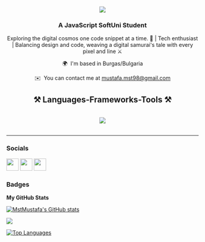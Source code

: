 
<h1 align="center">
    <img src="https://readme-typing-svg.herokuapp.com/?font=Lato&size=35&center=true&vCenter=true&width=500&height=70&duration=4000&lines=Hi+There!+👋;+I'm+Mustafa!;" />
</h1>


<h3 align="center">A JavaScript SoftUni Student </h3>

<div align="center">Exploring the digital cosmos one code snippet at a time. 🚀 | Tech enthusiast | Balancing design and code, weaving a digital samurai's tale with every pixel and line ⚔️ </div>



<div align="center">


 
   🌍  I'm based in Burgas/Bulgaria
 
   ✉️  You can contact me at [mustafa.mst98@gmail.com](mailto:mustafa.mst98@gmail.com)
 
 </div>


<h2 align="center">⚒️ Languages-Frameworks-Tools ⚒️</h2>
<br/>
<div align="center">
    <img src="https://skillicons.dev/icons?i=javascript,nodejs,html,css,vscode,figma,ps,ai" /><br>
</div>

<br/>
<hr/>

### Socials

<p align="left"> <a href="https://www.behance.com/mustafa_mst" target="_blank" rel="noreferrer"><img src="https://raw.githubusercontent.com/danielcranney/readme-generator/main/public/icons/socials/behance.svg" width="32" height="32" /></a> <a href="https://www.github.com/MstMustafa" target="_blank" rel="noreferrer"><img src="https://raw.githubusercontent.com/danielcranney/readme-generator/main/public/icons/socials/github.svg" width="32" height="32" /></a> <a href="https://www.linkedin.com/in/mustafa-mustafa-3844271a5/" target="_blank" rel="noreferrer"><img src="https://raw.githubusercontent.com/danielcranney/readme-generator/main/public/icons/socials/linkedin.svg" width="32" height="32" /></a></p>

### Badges

<b>My GitHub Stats</b>

<a href="http://www.github.com/MstMustafa"><img src="https://github-readme-stats.vercel.app/api?username=MstMustafa&show_icons=true&hide=&count_private=true&title_color=0891b2&text_color=ffffff&icon_color=0891b2&bg_color=1c1917&hide_border=true&show_icons=true" alt="MstMustafa's GitHub stats" /></a>

<a href="http://www.github.com/MstMustafa"><img src="https://github-readme-streak-stats.herokuapp.com/?user=MstMustafa&stroke=ffffff&background=1c1917&ring=0891b2&fire=0891b2&currStreakNum=ffffff&currStreakLabel=0891b2&sideNums=ffffff&sideLabels=ffffff&dates=ffffff&hide_border=true" /></a>

<a href="https://github.com/MstMustafa" align="left"><img src="https://github-readme-stats.vercel.app/api/top-langs/?username=MstMustafa&langs_count=10&title_color=0891b2&text_color=ffffff&icon_color=0891b2&bg_color=1c1917&hide_border=true&locale=en&custom_title=Top%20%Languages" alt="Top Languages" /></a>
